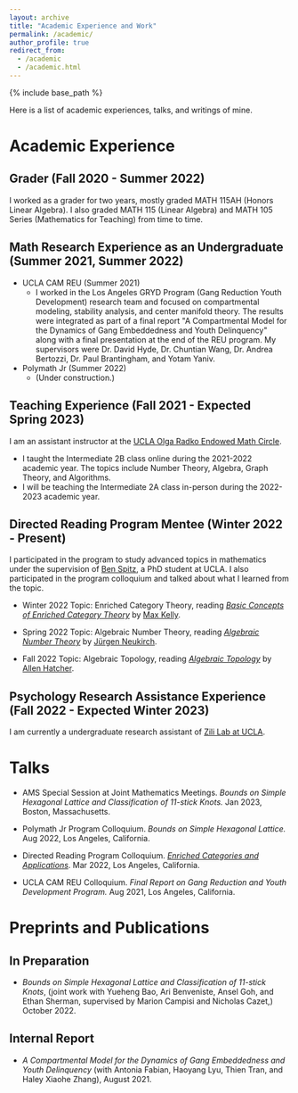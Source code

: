 ```yaml
---
layout: archive
title: "Academic Experience and Work"
permalink: /academic/
author_profile: true
redirect_from:
  - /academic
  - /academic.html
---
```


{% include base_path %}

Here is a list of academic experiences, talks, and writings of mine. 

Academic Experience
======

Grader (Fall 2020 - Summer 2022)
------
I worked as a grader for two years, mostly graded MATH 115AH (Honors Linear Algebra). I also graded MATH 115 (Linear Algebra) and MATH 105 Series (Mathematics for Teaching) from time to time. 

Math Research Experience as an Undergraduate (Summer 2021, Summer 2022)
------
* UCLA CAM REU (Summer 2021)
  * I worked in the Los Angeles GRYD Program (Gang Reduction Youth Development) research team and focused on compartmental modeling, stability analysis, and center manifold theory. The results were integrated as part of a final report "A Compartmental Model for the Dynamics of Gang Embeddedness and Youth Delinquency" along with a final presentation at the end of the REU program. My supervisors were Dr. David Hyde, Dr. Chuntian Wang, Dr. Andrea Bertozzi, Dr. Paul Brantingham, and Yotam Yaniv.
* Polymath Jr (Summer 2022)
  * (Under construction.)

Teaching Experience (Fall 2021 - Expected Spring 2023)
------
I am an assistant instructor at the [UCLA Olga Radko Endowed Math Circle](https://circles.math.ucla.edu/circles/). 
* I taught the Intermediate 2B class online during the 2021-2022 academic year. The topics include Number Theory, Algebra, Graph Theory, and Algorithms.
* I will be teaching the Intermediate 2A class in-person during the 2022-2023 academic year. 


Directed Reading Program Mentee (Winter 2022 - Present)
------
I participated in the program to study advanced topics in mathematics under the supervision of [Ben Spitz](https://www.math.ucla.edu/~benspitz/), a PhD student at UCLA. I also participated in the program colloquium and talked about what I learned from the topic.

* Winter 2022 Topic: Enriched Category Theory, reading [_Basic Concepts of Enriched Category Theory_](http://www.tac.mta.ca/tac/reprints/articles/10/tr10.pdf) by [Max Kelly](https://en.wikipedia.org/wiki/Max_Kelly). 

* Spring 2022 Topic: Algebraic Number Theory, reading [_Algebraic Number Theory_](http://www.math.toronto.edu/~ila/Neukirch_Algebraic_number_theory.pdf) by [Jürgen Neukirch](https://en.wikipedia.org/wiki/J%C3%BCrgen_Neukirch). 

* Fall 2022 Topic: Algebraic Topology, reading [_Algebraic Topology_](https://pi.math.cornell.edu/~hatcher/AT/ATpage.html) by [Allen Hatcher](https://en.wikipedia.org/wiki/Allen_Hatcher). 

Psychology Research Assistance Experience (Fall 2022 - Expected Winter 2023)
------
I am currently a undergraduate research assistant of [Zili Lab at UCLA](https://zililab.psych.ucla.edu/). 

Talks
======
* AMS Special Session at Joint Mathematics Meetings. _Bounds on Simple Hexagonal Lattice and Classification of $11$-stick Knots._ Jan 2023, Boston, Massachusetts.

* Polymath Jr Program Colloquium. _Bounds on Simple Hexagonal Lattice._ Aug 2022, Los Angeles, California.

* Directed Reading Program Colloquium. <a href = "../files/Presentation_on_Enriched_Category.pdf">_Enriched Categories and Applications_</a>. Mar 2022, Los Angeles, California.

* UCLA CAM REU Colloquium. _Final Report on Gang Reduction and Youth Development Program._ Aug 2021, Los Angeles, California.

Preprints and Publications
======

In Preparation
------
* _Bounds on Simple Hexagonal Lattice and Classification of $11$-stick Knots_, (joint work with Yueheng Bao, Ari Benveniste, Ansel Goh, and Ethan Sherman, supervised by Marion Campisi and Nicholas Cazet,) October 2022. 

Internal Report
------
* _A Compartmental Model for the Dynamics of Gang Embeddedness and Youth Delinquency_ (with Antonia Fabian, Haoyang Lyu, Thien Tran, and Haley Xiaohe Zhang), August 2021.
